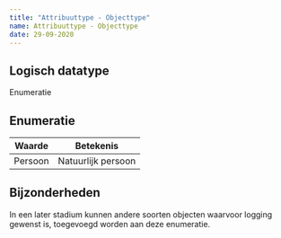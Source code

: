 ```yaml
---
title: "Attribuuttype - Objecttype"
name: Attribuuttype - Objecttype
date: 29-09-2020
---
```


## Logisch datatype
Enumeratie

## Enumeratie

| Waarde | Betekenis |
|-|-|
| Persoon | Natuurlijk persoon |

## Bijzonderheden
In een later stadium kunnen andere soorten objecten waarvoor logging gewenst is, toegevoegd worden aan deze enumeratie.
